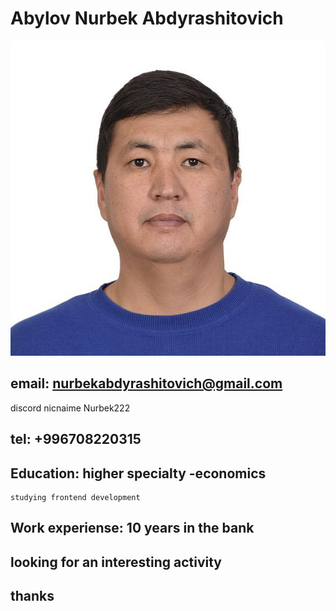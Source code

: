 # Abylov Nurbek Abdyrashitovich 
![Alt text](image.png)
## email: nurbekabdyrashitovich@gmail.com
discord nicnaime Nurbek222
## tel: +996708220315
## Education: higher  specialty -economics
    studying frontend development
## Work experiense: 10 years in the bank
## looking for an interesting activity
## thanks